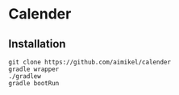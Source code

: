 # Calender

## Installation
```
git clone https://github.com/aimikel/calender
gradle wrapper
./gradlew
gradle bootRun
```
